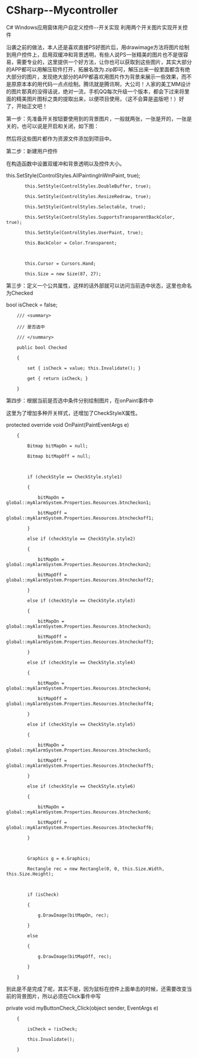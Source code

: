# CSharp--Mycontroller
C# Windows应用窗体用户自定义控件--开关实现
利用两个开关图片实现开关控件





沿袭之前的做法，本人还是喜欢直接PS好图片后，用drawimage方法将图片绘制到用户控件上，启用双缓冲和背景透明，有些人说PS一张精美的图片也不是很容易，需要专业的，这里提供一个好方法，让你也可以获取到这些图片，其实大部分的APP都可以用解压软件打开，拓展名改为.zip即可，解压出来一般里面都含有绝大部分的图片，发现绝大部分的APP都喜欢用图片作为背景来展示一些效果，而不是原原本本的用代码一点点绘制。腾讯就是腾讯啊，大公司！人家的美工MM设计的图片那真的没得话说，绝对一流，手机QQ每次升级一个版本，都会下过来将里面的精美图片图标之类的提取出来，以便项目使用，（这不会算是盗版吧！）好了，开始正文吧！

第一步：先准备开关按钮要使用到的背景图片，一般就两张，一张是开的，一张是关的，也可以说是开启和关闭，如下图：

  

然后将这些图片都作为资源文件添加到项目中。

 

第二步：新建用户控件

在构造函数中设置双缓冲和背景透明以及控件大小。 

this.SetStyle(ControlStyles.AllPaintingInWmPaint, true);
 
           this.SetStyle(ControlStyles.DoubleBuffer, true);
 
           this.SetStyle(ControlStyles.ResizeRedraw, true);
 
           this.SetStyle(ControlStyles.Selectable, true);
 
           this.SetStyle(ControlStyles.SupportsTransparentBackColor, true);
 
           this.SetStyle(ControlStyles.UserPaint, true);
 
           this.BackColor = Color.Transparent;
 
 
 
           this.Cursor = Cursors.Hand;
 
           this.Size = new Size(87, 27);
第三步：定义一个公共属性，这样的话外部就可以访问当前选中状态，这里也命名为Checked

 

bool isCheck = false;
 
  
 
        /// <summary>
 
        /// 是否选中
 
        /// </summary>
 
        public bool Checked
 
        {
 
            set { isCheck = value; this.Invalidate(); }
 
            get { return isCheck; }
 
        }
 

 

第四步：根据当前是否选中条件分别绘制图片，在onPaint事件中

这里为了增加多种开关样式，还增加了CheckStyleX属性。

 

protected override void OnPaint(PaintEventArgs e)
 
        {            
 
            Bitmap bitMapOn = null;
 
            Bitmap bitMapOff = null;
 
  
 
            if (checkStyle == CheckStyle.style1)
 
            {
 
                bitMapOn = global::myAlarmSystem.Properties.Resources.btncheckon1;
 
                bitMapOff = global::myAlarmSystem.Properties.Resources.btncheckoff1;                
 
            }
 
            else if (checkStyle == CheckStyle.style2)
 
            {
 
                bitMapOn = global::myAlarmSystem.Properties.Resources.btncheckon2;
 
                bitMapOff = global::myAlarmSystem.Properties.Resources.btncheckoff2;                
 
            }
 
            else if (checkStyle == CheckStyle.style3)
 
            {
 
                bitMapOn = global::myAlarmSystem.Properties.Resources.btncheckon3;
 
                bitMapOff = global::myAlarmSystem.Properties.Resources.btncheckoff3;                
 
            }
 
            else if (checkStyle == CheckStyle.style4)
 
            {
 
                bitMapOn = global::myAlarmSystem.Properties.Resources.btncheckon4;
 
                bitMapOff = global::myAlarmSystem.Properties.Resources.btncheckoff4;                
 
            }
 
            else if (checkStyle == CheckStyle.style5)
 
            {
 
                bitMapOn = global::myAlarmSystem.Properties.Resources.btncheckon5;
 
                bitMapOff = global::myAlarmSystem.Properties.Resources.btncheckoff5;                
 
            }
 
            else if (checkStyle == CheckStyle.style6)
 
            {
 
                bitMapOn = global::myAlarmSystem.Properties.Resources.btncheckon6;
 
                bitMapOff = global::myAlarmSystem.Properties.Resources.btncheckoff6;
 
            }
 
             
 
            Graphics g = e.Graphics;
 
            Rectangle rec = new Rectangle(0, 0, this.Size.Width, this.Size.Height);
 
  
 
            if (isCheck)
 
            {
 
                g.DrawImage(bitMapOn, rec);
 
            }
 
            else
 
            {
 
                g.DrawImage(bitMapOff, rec);
 
            }
 
        }
 

 到此是不是完成了呢，其实不是，因为鼠标在控件上面单击的时候，还需要改变当前的背景图片，所以必须在Click事件中写

private void myButtonCheck_Click(object sender, EventArgs e)
 
        {
 
            isCheck = !isCheck;
 
            this.Invalidate();
 
        }
